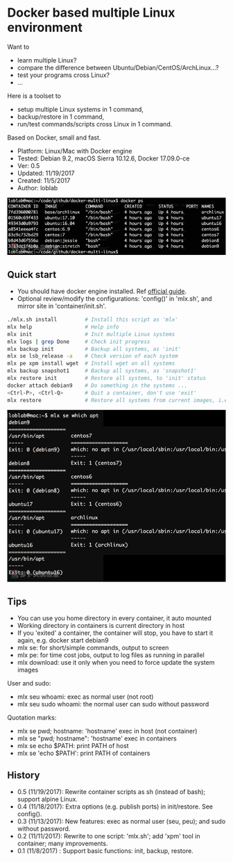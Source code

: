 # Docker based multiple Linux environment

Want to

- learn multiple Linux? 
- compare the difference between Ubuntu/Debian/CentOS/ArchLinux...?
- test your programs cross Linux?
- ...

Here is a toolset to

- setup multiple Linux systems in 1 command,
- backup/restore in 1 command,
- run/test commands/scripts cross Linux in 1 command.

Based on Docker, small and fast.

- Platform: Linux/Mac with Docker engine
- Tested: Debian 9.2, macOS Sierra 10.12.6, Docker 17.09.0-ce
- Ver: 0.5
- Updated: 11/19/2017
- Created: 11/5/2017
- Author: loblab

![Multiple Linux](https://raw.githubusercontent.com/loblab/docker-multi-linux/master/screenshot1.png)

## Quick start

- You should have docker engine installed. Ref [official guide](https://docs.docker.com/engine/installation/).
- Optional review/modify the configurations: 'config()' in 'mlx.sh', and mirror site in 'container/init.sh'.

```bash
./mlx.sh install         # Install this script as 'mlx'
mlx help                 # Help info
mlx init                 # Init multiple Linux systems
mlx logs | grep Done     # Check init progress 
mlx backup init          # Backup all systems, as 'init'
mlx se lsb_release -a    # Check version of each system
mlx pe xpm install wget  # Install wget on all systems
mlx backup snapshot1     # Backup all systems, as 'snapshot1'
mlx restore init         # Restore all systems, to 'init' status
docker attach debian9    # Do something in the systems ...
<Ctrl-P>, <Ctrl-Q>       # Quit a container, don't use 'exit'
mlx restore              # Restore all systems from current images, i.e. 'init' status
```

![Run on multiple Linux](https://raw.githubusercontent.com/loblab/docker-multi-linux/master/screenshot2.png)

## Tips

- You can use you home directory in every container, it auto mounted
- Working directory in containers is current directory in host
- If you 'exited' a container, the container will stop, you have to start it again, e.g. docker start debian9
- mlx se: for short/simple commands, output to screen
- mlx pe: for time cost jobs, output to log files as running in parallel
- mlx download: use it only when you need to force update the system images

User and sudo:

- mlx seu whoami: exec as normal user (not root)
- mlx seu sudo whoami: the normal user can sudo without password

Quotation marks: 

- mlx se pwd; hostname: 'hostname' exec in host (not container)
- mlx se "pwd; hostname": 'hostname' exec in containers
- mlx se echo $PATH: print PATH of host
- mlx se 'echo $PATH': print PATH of containers

## History

- 0.5 (11/19/2017): Rewrite container scripts as sh (instead of bash); support alpine Linux.
- 0.4 (11/18/2017): Extra options (e.g. publish ports) in init/restore. See config().
- 0.3 (11/13/2017): New features: exec as normal user (seu, peu); and sudo without password.
- 0.2 (11/11/2017): Rewrite to one script: 'mlx.sh'; add 'xpm' tool in container; many improvements.
- 0.1 (11/8/2017) : Support basic functions: init, backup, restore.

